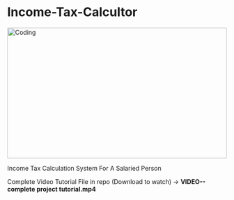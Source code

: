 # Income-Tax-Calcultor
<img align="center" alt="Coding" width="100%" height="300" src="https://i.postimg.cc/mrNbgMht/front.gif">

Income Tax Calculation System For A Salaried Person

Complete Video Tutorial File in repo (Download to watch) -> **VIDEO--complete project tutorial.mp4**

